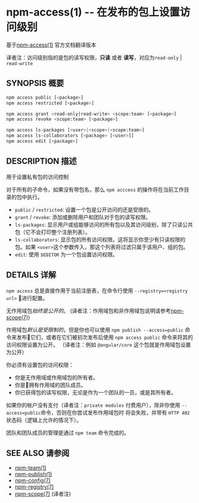 npm-access(1) -- 在发布的包上设置访问级别
=======================================================
基于[npm-access(1)](https://github.com/npm/npm/blob/latest/doc/cli/npm-access.md) 官方文档翻译版本

译者注：访问级别指的是包的读写权限，**只读** 或者 **读写**，对应为`read-only` | `read-write`

## SYNOPSIS 概要
```bash
npm access public [<package>]
npm access restricted [<package>]

npm access grant <read-only|read-write> <scope:team> [<package>]
npm access revoke <scope:team> [<package>]

npm access ls-packages [<user>|<scope>|<scope:team>]
npm access ls-collaborators [<package> [<user>]]
npm access edit [<package>]
```


## DESCRIPTION 描述
用于设置私有包的访问控制

对于所有的子命令，如果没有带包名，那么 `npm acccess` 的操作将在当前工作目录的包中执行。

* `public` / `restricted`:
  设置一个包是公开访问的还是受限的。
* `grant` / `revoke`:
  添加或删除用户和团队对于包的读写权限。
* `ls-packages`:
  显示用户或组能够访问的所有包以及其访问级别，除了只读公共包（它不会打印整个注册列表）。
* `ls-collaborators`: 
  显示包的所有访问权限。这将显示你至少有只读权限的包。如果 `<user>`这个参数传入，那这个列表将过滤只属于该用户、组的包。
* `edit`:
  使用 `$EDITOR` 为一个包设置访问权限。


## DETAILS 详解
`npm access` 总是直接作用于当前注册表，在命令行使用 `--registry=<registry url>` 进行配置。

无作用域包*始终是公开的*。
(译者注：作用域包和非作用域包说明请参考[npm-scope(7)](https://docs.npmjs.com/misc/scope))

作用域包*默认是受限制的*，但是你也可以使用 `npm publish --access=public` 命令来发布它们，或者在它们被初次发布后使用 `npm access public` 命令来将其的访问权限设置为公开。
（译者注：例如 `@angular/core` 这个包就是作用域包设置为公开）

你必须有设置包的访问权限：
* 你是无作用域或作用域包的所有者。
* 你是拥有作用域的团队成员。
* 你已获得包的读写权限，无论是作为一个团队的一员，或是其所有者。

如果你的帐户没有支付（译者注：`private modules` 付费用户），除非你使用 `--access=public`命令，否则在你尝试发布作用域包时
将会失败，并带有 `HTTP 402` 状态码（逻辑上允许的情况下）。

团队和团队成员的管理是通过 `npm team` 命令完成的。

## SEE ALSO 请参阅
* [npm-team(1)](https://docs.npmjs.com/cli/team)
* [npm-publish(1)](https://docs.npmjs.com/cli/publish)
* [npm-config(7)](https://docs.npmjs.com/misc/config)
* [npm-registry(7)](https://docs.npmjs.com/misc/registry)
* [npm-scope(7)](https://docs.npmjs.com/misc/scope) (译者注)